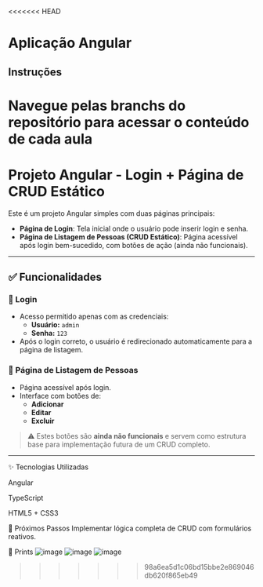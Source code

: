 <<<<<<< HEAD
# Aplicação Angular

## Instruções
Navegue pelas branchs do repositório para acessar o conteúdo de cada aula
=======
# Projeto Angular - Login + Página de CRUD Estático

Este é um projeto Angular simples com duas páginas principais:

- **Página de Login**: Tela inicial onde o usuário pode inserir login e senha.
- **Página de Listagem de Pessoas (CRUD Estático)**: Página acessível após login bem-sucedido, com botões de ação (ainda não funcionais).

---

## ✅ Funcionalidades

### 🔐 Login
- Acesso permitido apenas com as credenciais:
  - **Usuário:** `admin`
  - **Senha:** `123`
- Após o login correto, o usuário é redirecionado automaticamente para a página de listagem.

### 👥 Página de Listagem de Pessoas
- Página acessível após login.
- Interface com botões de:
  - **Adicionar**
  - **Editar**
  - **Excluir**

> ⚠️ Estes botões são **ainda não funcionais** e servem como estrutura base para implementação futura de um CRUD completo.

---

✨ Tecnologias Utilizadas

Angular

TypeScript

HTML5 + CSS3

🔧 Próximos Passos
Implementar lógica completa de CRUD com formulários reativos.

📸 Prints
![image](https://github.com/user-attachments/assets/f8ab1d9b-d8fe-4ed3-abf8-b77049cc192f)
![image](https://github.com/user-attachments/assets/b6d9db95-81fc-4703-acfc-0eac072ba178)
![image](https://github.com/user-attachments/assets/e1006be0-1ead-4b57-81c8-50a5819a7fa4)

>>>>>>> 98a6ea5d1c06bd15bbe2e869046db620f865eb49

